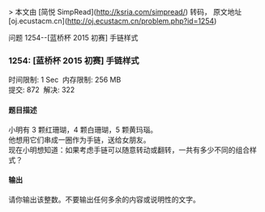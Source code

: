 \> 本文由 \[简悦 SimpRead\](http://ksria.com/simpread/) 转码， 原文地址 \[oj.ecustacm.cn\](http://oj.ecustacm.cn/problem.php?id=1254)

问题 1254--\[蓝桥杯 2015 初赛\] 手链样式

### 1254: \[蓝桥杯 2015 初赛\] 手链样式

时间限制: 1 Sec  内存限制: 256 MB  
提交: 872  解决: 322

#### 题目描述

小明有 3 颗红珊瑚，4 颗白珊瑚，5 颗黄玛瑙。  
他想用它们串成一圈作为手链，送给女朋友。  
现在小明想知道：如果考虑手链可以随意转动或翻转，一共有多少不同的组合样式？  

#### 输出

请你输出该整数。不要输出任何多余的内容或说明性的文字。  
